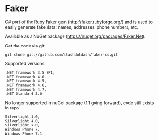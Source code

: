 Faker
=====

C# port of the Ruby Faker gem (http://faker.rubyforge.org/) and is used to easily generate fake data: 
names, addresses, phone numbers, etc.

Available as a NuGet package (https://nuget.org/packages/Faker.Net).

Get the code via git:

    git clone git://github.com/slashdotdash/faker-cs.git

Supported versions:

	.NET framework 3.5 SP1,
	.NET framework 4.0,
	.NET framework 4.5,
	.NET framework 4.6,
	.NET framework 4.7,
	.NET Standard 2.0

No longer supported in nuGet package (1.1 going forward), code still exists in repo.

	Silverlight 3.0,
	Silverlight 4.0,
	Silverlight 5.0,
	Windows Phone 7,
	Windows Phone 7.1
